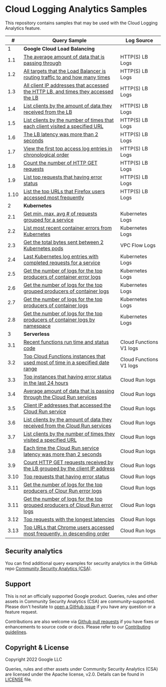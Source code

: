 
# Cloud Logging Analytics Samples

This repository contains samples that may be used with the Cloud Logging Analytics feature.

| # | Query Sample | Log Source |
|---|---|---|
| <div id="login-access-patterns">1</div> | **Google Cloud Load Balancing**
| 1.1| [The average amount of data that is passing through](./samples/gclb/https-lb-avg_data_pass_through.sql)|HTTP(S) LB Logs |
| 1.2| [All targets that the Load Balancer is routing traffic to and how many times](./samples/gclb/https-lb-backend_traffic_percentage.sql)|HTTP(S) LB Logs |
| 1.3| [All client IP addresses that accessed the HTTP LB, and times they accessed the LB](./samples/gclb/https-lb-client_ip_access_times.sql)|HTTP(S) LB Logs |
| 1.4| [List clients by the amount of data they received from the LB](./samples/gclb/https-lb-client_receive_data.sql)|HTTP(S) LB Logs |
| 1.5| [List clients by the number of times that each client visited a specified URL](./samples/gclb/https-lb-client_visit_url_times.sql)|HTTP(S) LB Logs |
| 1.6| [The LB latency was more than 2 seconds](./samples/gclb/https-lb-high_latency_logs.sql)|HTTP(S) LB Logs |
| 1.7| [View the first top access log entries in chronological order](./samples/gclb/https-lb-recent_log_entries.sql)|HTTP(S) LB Logs |
| 1.8| [Count the number of HTTP GET requests](./samples/gclb/https-lb-requst_method_by_client.sql)|HTTP(S) LB Logs |
| 1.9| [List top requests that having error status](./samples/gclb/https-lb-status_code_not_200.sql)|HTTP(S) LB Logs |
| 1.10| [List the top URLs that Firefox users accessed most frequently](./samples/gclb/https-lb-user_agent_most_visited_urls.sql)|HTTP(S) LB Logs |
| <div id="iam-keys-secrets-changes">2</div> | **Kubernetes**
| 2.1| [Get min, max, avg # of requests grouped for a service](./samples/kubernetes/min_max_avg_requests.sql)| Kubernetes Logs |
| 2.2| [List most recent container errors from Kubernetes](./samples/kubernetes/most_recent_container_errors.sql)|Kubernetes Logs |
| 2.3| [Get the total bytes sent between 2 Kubernetes pods](./samples/kubernetes/network_bytes_between_pods.sql)| VPC Flow Logs	|
| 2.4| [Last Kubernetes log entries with completed requests for a service](./samples/kubernetes/pod_hourly_requests.sql)|Kubernetes Logs |
| 2.5| [Get the number of logs for the top producers of container error logs](./samples/kubernetes/top_error_log_producers.sql)|Kubernetes Logs |
| 2.6| [Get the number of logs for the top grouped producers of container logs](./samples/kubernetes/top_log_producers_cluster_loc_name.sql)|Kubernetes Logs |
| 2.7| [Get the number of logs for the top producers of container logs](./samples/kubernetes/top_log_producers_grouped.sql)|Kubernetes Logs |
| 2.8| [Get the number of logs for the top producers of container logs by namespace](./samples/kubernetes/top_log_producers_namespace.sql)|Kubernetes Logs |
| <div id="cloud-provisioning-activity">3</div> | **Serverless**
| 3.1| [Recent functions run time and status code](./samples/serverless/cloud_functions_v1/exectime_with_status.sql)| Cloud Functions V1 logs|
| 3.2| [Top Cloud Functions instances that used most of time in a specified date range](./samples/serverless/cloud_functions_v1/high_latency_responses.sql)|Cloud Functions V1 logs|
| 3.3| [Top instances that having error status in the last 24 hours](./samples/serverless/cloud_functions_v1/status_code_not_200.sql)|Cloud Run logs| 
| 3.4| [Average amount of data that is passing through the Cloud Run services](./samples/serverless/cloud_run/avg_data_pass_through.sql)| Cloud Run logs|
| 3.5| [Client IP addresses that accessed the Cloud Run service](./samples/serverless/cloud_run/client_ip_access_times.sql)|Cloud Run logs|
| 3.6| [List clients by the amount of data they received from the Cloud Run services](./samples/serverless/cloud_run/client_receive_data.sql)| Cloud Run logs|
| 3.7| [List clients by the number of times they visited a specified URL](./samples/serverless/cloud_run/client_visit_url_times.sql)| Cloud Run logs|
| 3.8| [Each time the Cloud Run service latency was more than 2 seconds](./samples/serverless/cloud_run/high_latency_responses.sql)|Cloud Run logs|
| 3.9| [Count HTTP GET requests received by the LB grouped by the client IP address](./samples/serverless/cloud_run/requst_method_by_client.sql)|Cloud Run logs|
| 3.10| [Top requests that having error status](./samples/serverless/cloud_run/status_code_not_200.sql)| Cloud Run logs|
| 3.11| [Get the number of logs for the top producers of Clour Run error logs](./samples/serverless/cloud_run/top_error_log_producers.sql)| Cloud Run logs|
| 3.11| [Get the number of logs for the top grouped producers of Cloud Run error logs](./samples/serverless/cloud_run/top_log_producers_grouped.sql)| Cloud Run logs|
| 3.12| [Top requests with the longest latencies](./samples/serverless/cloud_run/top_long_latency.sql)|Cloud Run logs|
| 3.13| [Top URLs that Chrome users accessed most frequently, in descending order](./samples/serverless/cloud_run/user_agent_most_visited_urls.sql)|Cloud Run logs|

## Security analytics

You can find additional query examples for security analytics in the GitHub repo [Community Security Analytics (CSA)](https://github.com/GoogleCloudPlatform/security-analytics).
## Support

This is not an officially supported Google product. Queries, rules and other assets in Community Security Analytics (CSA) are community-supported. Please don't hesitate to [open a GitHub issue](https://github.com/GoogleCloudPlatform/logging-analytics-samples/issues) if you have any question or a feature request.

Contributions are also welcome via [Github pull requests](https://github.com/GoogleCloudPlatform/logging-analytics-samples/pulls) if you have fixes or enhancements to source code or docs. Please refer to our [Contributing guidelines](./CONTRIBUTING.md).

## Copyright & License

Copyright 2022 Google LLC

Queries, rules and other assets under Community Security Analytics (CSA) are licensed under the Apache license, v2.0. Details can be found in [LICENSE](./LICENSE) file.
